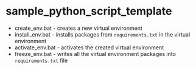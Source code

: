 # sample_python_script_template

* create_env.bat - creates a new virtual environment
* install_env.bat - installs packages from ```requirements.txt``` in the virtual environment
* activate_env.bat - activates the created virtual environment
* freeze_env.bat - writes all the virtual environment packages into ```requirements.txt``` file